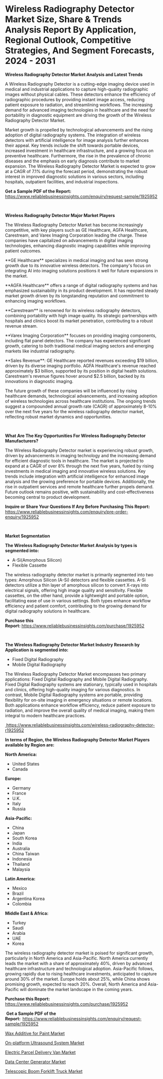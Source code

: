 <p><h1>Wireless Radiography Detector Market Size, Share & Trends Analysis Report By Application, Regional Outlook, Competitive Strategies, And Segment Forecasts, 2024 - 2031</h1></p><p><strong>Wireless Radiography Detector Market Analysis and Latest Trends</strong></p>
<p><p>A Wireless Radiography Detector is a cutting-edge imaging device used in medical and industrial applications to capture high-quality radiographic images without physical cables. These detectors enhance the efficiency of radiographic procedures by providing instant image access, reducing patient exposure to radiation, and streamlining workflows. The increasing demand for advanced imaging technologies in healthcare and the need for portability in diagnostic equipment are driving the growth of the Wireless Radiography Detector Market.</p><p>Market growth is propelled by technological advancements and the rising adoption of digital radiography systems. The integration of wireless detectors with artificial intelligence for image analysis further enhances their appeal. Key trends include the shift towards portable devices, increased investment in healthcare infrastructure, and a growing focus on preventive healthcare. Furthermore, the rise in the prevalence of chronic diseases and the emphasis on early diagnosis contribute to market expansion. The Wireless Radiography Detector Market is expected to grow at a CAGR of 7.1% during the forecast period, demonstrating the robust interest in improved diagnostic solutions in various sectors, including hospitals, outpatient facilities, and industrial inspections.</p></p>
<p><strong>Get a Sample PDF of the Report:&nbsp;</strong> <a href="https://www.reliablebusinessinsights.com/enquiry/request-sample/1925952?utm_campaign=39&utm_medium=2&utm_source=Github&utm_content=ia&utm_term=25102024&utm_id=wireless-radiography-detector">https://www.reliablebusinessinsights.com/enquiry/request-sample/1925952</a></p>
<p>&nbsp;</p>
<p><strong>Wireless Radiography Detector Major Market Players</strong></p>
<p><p>The Wireless Radiography Detector Market has become increasingly competitive, with key players such as GE Healthcare, AGFA Healthcare, Carestream, and Varex Imaging Corporation leading the charge. These companies have capitalized on advancements in digital imaging technologies, enhancing diagnostic imaging capabilities while improving patient outcomes.</p><p>**GE Healthcare** specializes in medical imaging and has seen strong growth due to its innovative wireless detectors. The company's focus on integrating AI into imaging solutions positions it well for future expansions in the market.</p><p>**AGFA Healthcare** offers a range of digital radiography systems and has emphasized sustainability in its product development. It has reported steady market growth driven by its longstanding reputation and commitment to enhancing imaging workflows.</p><p>**Carestream** is renowned for its wireless radiography detectors, combining portability with high image quality. Its strategic partnerships with hospitals and clinics boost its market penetration, contributing to a robust revenue stream.</p><p>**Varex Imaging Corporation** focuses on providing imaging components, including flat panel detectors. The company has experienced significant growth, catering to both traditional medical imaging sectors and emerging markets like industrial radiography.</p><p>**Sales Revenue**: GE Healthcare reported revenues exceeding $19 billion, driven by its diverse imaging portfolio. AGFA Healthcare's revenue reached approximately $3 billion, supported by its position in digital health solutions. Carestream's revenue figures hover around $2.5 billion, backed by its innovations in diagnostic imaging.</p><p>The future growth of these companies will be influenced by rising healthcare demands, technological advancements, and increasing adoption of wireless technologies across healthcare institutions. The ongoing trends suggest a compounded annual growth rate (CAGR) of approximately 8-10% over the next five years for the wireless radiography detector market, reflecting robust market dynamics and opportunities.</p></p>
<p>&nbsp;</p>
<p><strong>What Are The Key Opportunities For Wireless Radiography Detector Manufacturers?</strong></p>
<p><p>The Wireless Radiography Detector market is experiencing robust growth, driven by advancements in imaging technology and the increasing demand for efficient diagnostic tools in healthcare. The market is projected to expand at a CAGR of over 8% through the next five years, fueled by rising investments in medical imaging and innovative wireless solutions. Key trends include integration with artificial intelligence for enhanced image analysis and the growing preference for portable devices. Additionally, the rise in outpatient services and remote healthcare further propels demand. Future outlook remains positive, with sustainability and cost-effectiveness becoming central to product development.</p></p>
<p><strong>Inquire or Share Your Questions If Any Before Purchasing This Report:</strong> <a href="https://www.reliablebusinessinsights.com/enquiry/pre-order-enquiry/1925952?utm_campaign=39&utm_medium=2&utm_source=Github&utm_content=ia&utm_term=25102024&utm_id=wireless-radiography-detector">https://www.reliablebusinessinsights.com/enquiry/pre-order-enquiry/1925952</a></p>
<p>&nbsp;</p>
<p><strong>Market Segmentation</strong></p>
<p><strong>The Wireless Radiography Detector Market Analysis by types is segmented into:</strong></p>
<p><ul><li>A-Si(Amorphous Silicon)</li><li>Flexible Cassette</li></ul></p>
<p><p>The wireless radiography detector market is primarily segmented into two types: Amorphous Silicon (A-Si) detectors and flexible cassettes. A-Si detectors utilize a thin layer of amorphous silicon to convert X-rays into electrical signals, offering high image quality and sensitivity. Flexible cassettes, on the other hand, provide a lightweight and portable option, facilitating ease of use in various settings. Both types enhance workflow efficiency and patient comfort, contributing to the growing demand for digital radiography solutions in healthcare.</p></p>
<p><strong>Purchase this Report:&nbsp;</strong><a href="https://www.reliablebusinessinsights.com/purchase/1925952?utm_campaign=39&utm_medium=2&utm_source=Github&utm_content=ia&utm_term=25102024&utm_id=wireless-radiography-detector">https://www.reliablebusinessinsights.com/purchase/1925952</a></p>
<p>&nbsp;</p>
<p><strong>The Wireless Radiography Detector Market Industry Research by Application is segmented into:</strong></p>
<p><ul><li>Fixed Digital Radiography</li><li>Mobile Digital Radiography</li></ul></p>
<p><p>The Wireless Radiography Detector Market encompasses two primary applications: Fixed Digital Radiography and Mobile Digital Radiography. Fixed Digital Radiography systems are stationary, typically used in hospitals and clinics, offering high-quality imaging for various diagnostics. In contrast, Mobile Digital Radiography systems are portable, providing flexibility for on-site imaging in emergency situations or remote locations. Both applications enhance workflow efficiency, reduce patient exposure to radiation, and improve the overall quality of medical imaging, making them integral to modern healthcare practices.</p></p>
<p><a href="https://www.reliablebusinessinsights.com/wireless-radiography-detector-r1925952?utm_campaign=39&utm_medium=2&utm_source=Github&utm_content=ia&utm_term=25102024&utm_id=wireless-radiography-detector">&nbsp;https://www.reliablebusinessinsights.com/wireless-radiography-detector-r1925952</a></p>
<p><strong>In terms of Region, the Wireless Radiography Detector Market Players available by Region are:</strong></p>
<p>
    <p> <strong> North America: </strong>
        <ul>
            <li>United States</li>
            <li>Canada</li>
        </ul>
        </p> 
    <p> <strong> Europe: </strong>
        <ul>
            <li>Germany</li>
            <li>France</li>
            <li>U.K.</li>
            <li>Italy</li>
            <li>Russia</li>
        </ul>
        </p> 
    <p> <strong> Asia-Pacific: </strong>
        <ul>
            <li>China</li>
            <li>Japan</li>
            <li>South Korea</li>
            <li>India</li>
            <li>Australia</li>
            <li>China Taiwan</li>
            <li>Indonesia</li>
            <li>Thailand</li>
            <li>Malaysia</li>
        </ul>
        </p> 
    <p> <strong> Latin America: </strong>
        <ul>
            <li>Mexico</li>
            <li>Brazil</li>
            <li>Argentina Korea</li>
            <li>Colombia</li>
        </ul>
        </p> 
    <p> <strong> Middle East & Africa: </strong>
        <ul>
            <li>Turkey</li>
            <li>Saudi</li>
            <li>Arabia</li>
            <li>UAE</li>
            <li>Korea</li>
        </ul>
    </p>
    </p>
<p><p>The wireless radiography detector market is poised for significant growth, particularly in North America and Asia-Pacific. North America currently leads the market with a share of approximately 40%, driven by advanced healthcare infrastructure and technological adoption. Asia-Pacific follows, growing rapidly due to rising healthcare investments, anticipated to capture around 30% of the market. Europe holds about 25%, while China shows promising growth, expected to reach 20%. Overall, North America and Asia-Pacific will dominate the market landscape in the coming years.</p></p>
<p><strong>Purchase this Report: </strong><a href="https://www.reliablebusinessinsights.com/purchase/1925952?utm_campaign=39&utm_medium=2&utm_source=Github&utm_content=ia&utm_term=25102024&utm_id=wireless-radiography-detector">https://www.reliablebusinessinsights.com/purchase/1925952</a></p>
<p>&nbsp;<strong>Get a Sample PDF of the Report:&nbsp;&nbsp;</strong><a href="https://www.reliablebusinessinsights.com/enquiry/request-sample/1925952?utm_campaign=39&utm_medium=2&utm_source=Github&utm_content=ia&utm_term=25102024&utm_id=wireless-radiography-detector">https://www.reliablebusinessinsights.com/enquiry/request-sample/1925952</a></p>
<p><strong></strong></p>
<p><p><a href="https://www.linkedin.com/pulse/wax-additive-paint-mosaic-piecing-together-global-market-dynamics-jhdff?utm_campaign=39&utm_medium=2&utm_source=Github&utm_content=ia&utm_term=25102024&utm_id=wireless-radiography-detector">Wax Additive for Paint Market</a></p><p><a href="https://github.com/bramarquesw0f/Market-Research-Report-List-1/blob/main/on-platform-ultrasound-system-market.md?utm_campaign=39&utm_medium=2&utm_source=Github&utm_content=ia&utm_term=25102024&utm_id=wireless-radiography-detector">On-platform Ultrasound System Market</a></p><p><a href="https://www.linkedin.com/pulse/booming-electric-parcel-delivery-van-market-sector-analysis-qto9f?utm_campaign=39&utm_medium=2&utm_source=Github&utm_content=ia&utm_term=25102024&utm_id=wireless-radiography-detector">Electric Parcel Delivery Van Market</a></p><p><a href="https://issuu.com/reportprime-2/docs/data-center-generator-market-size-2_4841b91427baa9?utm_campaign=39&utm_medium=2&utm_source=Github&utm_content=ia&utm_term=25102024&utm_id=wireless-radiography-detector">Data Center Generator Market</a></p><p><a href="https://issuu.com/reportprime-2/docs/telescopic-boom-forklift-truck-mark_bb720c185279e8?utm_campaign=39&utm_medium=2&utm_source=Github&utm_content=ia&utm_term=25102024&utm_id=wireless-radiography-detector">Telescopic Boom Forklift Truck Market</a></p></p>